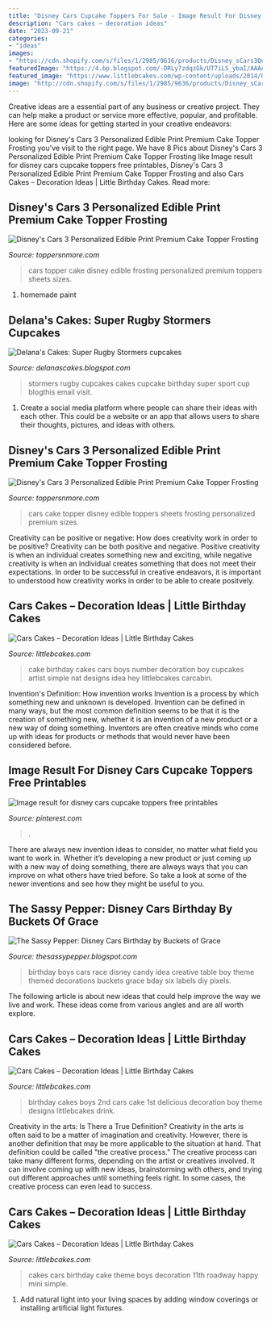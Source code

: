 ```yaml
---
title: "Disney Cars Cupcake Toppers For Sale - Image Result For Disney Cars Cupcake Toppers Free Printables"
description: "Cars cakes – decoration ideas"
date: "2023-09-21"
categories:
- "ideas"
images:
- "https://cdn.shopify.com/s/files/1/2985/9636/products/Disney_sCars3Quarter_1024x1024@2x.jpg?v=1541780618"
featuredImage: "https://4.bp.blogspot.com/-DRLy7zdqzGk/UT7iLS_ybaI/AAAAAAAACyQ/p3rQc9mOSS0/s1600/Stormers-Cupcakes3.jpg"
featured_image: "https://www.littlebcakes.com/wp-content/uploads/2014/01/Cars-Birthday-Cake-Ideas-923x1024.jpg"
image: "http://cdn.shopify.com/s/files/1/2985/9636/products/Disney_sCars3Round_1200x1200.jpg?v=1541780633"
---
```



Creative ideas are a essential part of any business or creative project. They can help make a product or service more effective, popular, and profitable. Here are some ideas for getting started in your creative endeavors:

	

		
looking for Disney&#039;s Cars 3 Personalized Edible Print Premium Cake Topper Frosting you've visit to the right page. We have 8 Pics about Disney&#039;s Cars 3 Personalized Edible Print Premium Cake Topper Frosting like Image result for disney cars cupcake toppers free printables, Disney&#039;s Cars 3 Personalized Edible Print Premium Cake Topper Frosting and also Cars Cakes – Decoration Ideas | Little Birthday Cakes. Read more:
		
    
## Disney&#039;s Cars 3 Personalized Edible Print Premium Cake Topper Frosting

<img loading=lazy src="http://cdn.shopify.com/s/files/1/2985/9636/products/Disney_sCars3Round_1200x1200.jpg?v=1541780633" onerror="this.onerror=null;this.src='https://tse2.mm.bing.net/th?id=OIP.QSg3a1ZkS3nl15-6GYZzDAHaHa&amp;pid=15.1';" alt="Disney&#039;s Cars 3 Personalized Edible Print Premium Cake Topper Frosting">

_Source: toppersnmore.com_

>cars topper cake disney edible frosting personalized premium toppers sheets sizes. 

	

1. homemade paint

    
## Delana&#039;s Cakes: Super Rugby Stormers Cupcakes

<img loading=lazy src="https://4.bp.blogspot.com/-DRLy7zdqzGk/UT7iLS_ybaI/AAAAAAAACyQ/p3rQc9mOSS0/s1600/Stormers-Cupcakes3.jpg" onerror="this.onerror=null;this.src='https://tse3.mm.bing.net/th?id=OIP.KMuMAgNG0tuO9HIY16DmzgHaIZ&amp;pid=15.1';" alt="Delana&#039;s Cakes: Super Rugby Stormers cupcakes">

_Source: delanascakes.blogspot.com_

>stormers rugby cupcakes cakes cupcake birthday super sport cup blogthis email visit. 

	

1. Create a social media platform where people can share their ideas with each other. This could be a website or an app that allows users to share their thoughts, pictures, and ideas with others. 

    
## Disney&#039;s Cars 3 Personalized Edible Print Premium Cake Topper Frosting

<img loading=lazy src="https://cdn.shopify.com/s/files/1/2985/9636/products/Disney_sCars3Quarter_1024x1024@2x.jpg?v=1541780618" onerror="this.onerror=null;this.src='https://tse3.mm.bing.net/th?id=OIP.S0N-Yq_L6OrgJ7NOUoCiAAHaFu&amp;pid=15.1';" alt="Disney&#039;s Cars 3 Personalized Edible Print Premium Cake Topper Frosting">

_Source: toppersnmore.com_

>cars cake topper disney edible toppers sheets frosting personalized premium sizes. 

	

Creativity can be positive or negative: How does creativity work in order to be positive?
Creativity can be both positive and negative. Positive creativity is when an individual creates something new and exciting, while negative creativity is when an individual creates something that does not meet their expectations. In order to be successful in creative endeavors, it is important to understood how creativity works in order to be able to create positvely.

    
## Cars Cakes – Decoration Ideas | Little Birthday Cakes

<img loading=lazy src="https://www.littlebcakes.com/wp-content/uploads/2014/01/Cars-Birthday-Cake-Ideas-923x1024.jpg" onerror="this.onerror=null;this.src='https://tse2.mm.bing.net/th?id=OIP.-JGBotQwQS16P8MwWNarTQHaIN&amp;pid=15.1';" alt="Cars Cakes – Decoration Ideas | Little Birthday Cakes">

_Source: littlebcakes.com_

>cake birthday cakes cars boys number decoration boy cupcakes artist simple nat designs idea hey littlebcakes carcabin. 

	

Invention's Definition: How invention works
Invention is a process by which something new and unknown is developed. Invention can be defined in many ways, but the most common definition seems to be that it is the creation of something new, whether it is an invention of a new product or a new way of doing something. Inventors are often creative minds who come up with ideas for products or methods that would never have been considered before.

    
## Image Result For Disney Cars Cupcake Toppers Free Printables

<img loading=lazy src="https://i.pinimg.com/originals/7f/ce/59/7fce594bb84db4c7f49347f86c656de1.jpg" onerror="this.onerror=null;this.src='https://tse3.mm.bing.net/th?id=OIP.FCO8yPzQ2yHHIhpy8Vd5LQAAAA&amp;pid=15.1';" alt="Image result for disney cars cupcake toppers free printables">

_Source: pinterest.com_

>. 

	

There are always new invention ideas to consider, no matter what field you want to work in. Whether it’s developing a new product or just coming up with a new way of doing something, there are always ways that you can improve on what others have tried before. So take a look at some of the newer inventions and see how they might be useful to you.

    
## The Sassy Pepper: Disney Cars Birthday By Buckets Of Grace

<img loading=lazy src="http://4.bp.blogspot.com/_NoWnyE0lya8/TJ1WsLhZwiI/AAAAAAAAAPE/KP6moxX_uik/s1600/IMG_4833.JPG" onerror="this.onerror=null;this.src='https://tse1.mm.bing.net/th?id=OIP.Ye3gs5oajKJgANBFqJxtUwHaE8&amp;pid=15.1';" alt="The Sassy Pepper: Disney Cars Birthday by Buckets of Grace">

_Source: thesassypepper.blogspot.com_

>birthday boys cars race disney candy idea creative table boy theme themed decorations buckets grace bday six labels diy pixels. 

	

The following article is about new ideas that could help improve the way we live and work. These ideas come from various angles and are all worth explore.

    
## Cars Cakes – Decoration Ideas | Little Birthday Cakes

<img loading=lazy src="http://www.littlebcakes.com/wp-content/uploads/2014/01/Cars-Cake-Ideas-768x1024.jpg" onerror="this.onerror=null;this.src='https://tse1.mm.bing.net/th?id=OIP.WY-Z4GePtxsLmNzXJfu_3wHaJ4&amp;pid=15.1';" alt="Cars Cakes – Decoration Ideas | Little Birthday Cakes">

_Source: littlebcakes.com_

>birthday cakes boys 2nd cars cake 1st delicious decoration boy theme designs littlebcakes drink. 

	

Creativity in the arts: Is There a True Definition?
Creativity in the arts is often said to be a matter of imagination and creativity. However, there is another definition that may be more applicable to the situation at hand. That definition could be called "the creative process." The creative process can take many different forms, depending on the artist or creatives involved. It can involve coming up with new ideas, brainstorming with others, and trying out different approaches until something feels right. In some cases, the creative process can even lead to success.

    
## Cars Cakes – Decoration Ideas | Little Birthday Cakes

<img loading=lazy src="http://www.littlebcakes.com/wp-content/uploads/2014/01/Cars-Birthday-Cakes-685x1024.jpg" onerror="this.onerror=null;this.src='https://tse4.mm.bing.net/th?id=OIP.IacECaDnvIg0Qy4odNWu0QHaLE&amp;pid=15.1';" alt="Cars Cakes – Decoration Ideas | Little Birthday Cakes">

_Source: littlebcakes.com_

>cakes cars birthday cake theme boys decoration 11th roadway happy mini simple. 

	

1. Add natural light into your living spaces by adding window coverings or installing artificial light fixtures.

